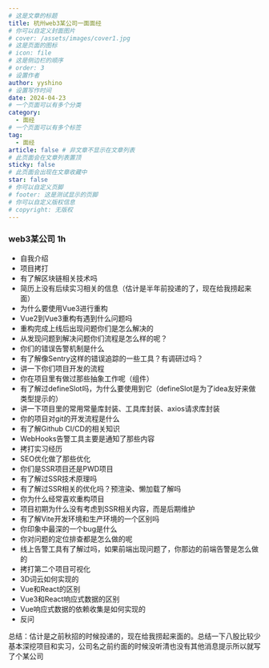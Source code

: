 ```yaml
---
# 这是文章的标题
title: 杭州web3某公司一面面经
# 你可以自定义封面图片
# cover: /assets/images/cover1.jpg
# 这是页面的图标
# icon: file
# 这是侧边栏的顺序
# order: 3
# 设置作者
author: yyshino
# 设置写作时间
date: 2024-04-23
# 一个页面可以有多个分类
category:
  - 面经
# 一个页面可以有多个标签
tag:
  - 面经
article: false # 非文章不显示在文章列表
# 此页面会在文章列表置顶
sticky: false
# 此页面会出现在文章收藏中
star: false
# 你可以自定义页脚
# footer: 这是测试显示的页脚
# 你可以自定义版权信息
# copyright: 无版权
---
```




### web3某公司 1h

- 自我介绍
- 项目拷打
- 有了解区块链相关技术吗
- 简历上没有后续实习相关的信息（估计是半年前投递的了，现在给我捞起来面）
- 为什么要使用Vue3进行重构
- Vue2到Vue3重构有遇到什么问题吗
- 重构完成上线后出现问题你们是怎么解决的
- 从发现问题到解决问题你们流程是怎么样的呢？
- 你们的错误告警机制是什么
- 有了解像Sentry这样的错误追踪的一些工具？有调研过吗？
- 讲一下你们项目开发的流程
- 你在项目里有做过那些抽象工作呢（组件）
- 有了解过defineSlot吗，为什么要使用到它（defineSlot是为了idea友好来做类型提示的）
- 讲一下项目里的常用常量库封装、工具库封装、axios请求库封装
- 你的项目对git的开发流程是什么
- 有了解Github CI/CD的相关知识
- WebHooks告警工具主要是通知了那些内容
- 拷打实习经历
- SEO优化做了那些优化
- 你们是SSR项目还是PWD项目
- 有了解过SSR技术原理吗
- 有了解过SSR相关的优化吗？预渲染、懒加载了解吗
- 你为什么经常喜欢重构项目
- 项目初期为什么没有考虑到SSR相关内容，而是后期维护
- 有了解Vite开发环境和生产环境的一个区别吗
- 你印象中最深的一个bug是什么
- 你对问题的定位排查都是怎么做的呢
- 线上告警工具有了解过吗，如果前端出现问题了，你那边的前端告警是怎么做的
- 拷打第二个项目可视化
- 3D词云如何实现的
- Vue和React的区别
- Vue3和React响应式数据的区别
- Vue响应式数据的依赖收集是如何实现的
- 反问



总结：估计是之前秋招的时候投递的，现在给我捞起来面的。总结一下八股比较少基本深挖项目和实习，公司名之前约面的时候没听清也没有其他消息提示所以就写了个某公司